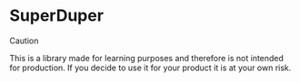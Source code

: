 # SuperDuper

>[!CAUTION]
>This is a library made for learning purposes and therefore is not intended for production. If you decide to use it for your product it is at your own risk.
